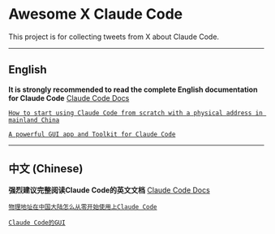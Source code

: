 # Awesome X Claude Code

This project is for collecting tweets from X about Claude Code.

---

## English

**It is strongly recommended to read the complete English documentation for Claude Code** [Claude Code Docs](https://docs.anthropic.com/en/docs/claude-code/overview)

[`How to start using Claude Code from scratch with a physical address in mainland China`](https://x.com/10k_ai/status/1935189386670588378)

[`A powerful GUI app and Toolkit for Claude Code`](https://x.com/mufeedvh/status/1935703290471149759)

---

## 中文 (Chinese)

**强烈建议完整阅读Claude Code的英文文档** [Claude Code Docs](https://docs.anthropic.com/en/docs/claude-code/overview)

[`物理地址在中国大陆怎么从零开始使用上Claude Code`](https://x.com/10k_ai/status/1935189386670588378)

[`Claude Code的GUI`](https://x.com/mufeedvh/status/1935703290471149759)
